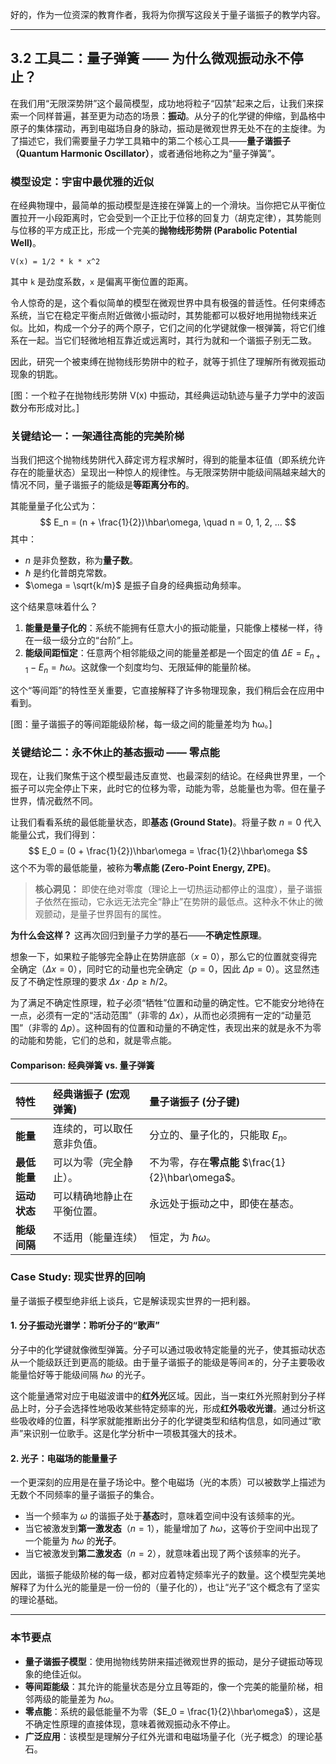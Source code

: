 好的，作为一位资深的教育作者，我将为你撰写这段关于量子谐振子的教学内容。

---

## 3.2 工具二：量子弹簧 —— 为什么微观振动永不停止？

在我们用“无限深势阱”这个最简模型，成功地将粒子“囚禁”起来之后，让我们来探索一个同样普遍，甚至更为动态的场景：**振动**。从分子的化学键的伸缩，到晶格中原子的集体摆动，再到电磁场自身的脉动，振动是微观世界无处不在的主旋律。为了描述它，我们需要量子力学工具箱中的第二个核心工具——**量子谐振子（Quantum Harmonic Oscillator）**，或者通俗地称之为“量子弹簧”。

### 模型设定：宇宙中最优雅的近似

在经典物理中，最简单的振动模型是连接在弹簧上的一个滑块。当你把它从平衡位置拉开一小段距离时，它会受到一个正比于位移的回复力（胡克定律），其势能则与位移的平方成正比，形成一个完美的**抛物线形势阱 (Parabolic Potential Well)**。

```
V(x) = 1/2 * k * x^2
```
其中 `k` 是劲度系数，`x` 是偏离平衡位置的距离。

令人惊奇的是，这个看似简单的模型在微观世界中具有极强的普适性。任何束缚态系统，当它在稳定平衡点附近做微小振动时，其势能都可以极好地用抛物线来近似。比如，构成一个分子的两个原子，它们之间的化学键就像一根弹簧，将它们维系在一起。当它们轻微地相互靠近或远离时，其行为就和一个谐振子别无二致。

因此，研究一个被束缚在抛物线形势阱中的粒子，就等于抓住了理解所有微观振动现象的钥匙。

[图：一个粒子在抛物线形势阱 V(x) 中振动，其经典运动轨迹与量子力学中的波函数分布形成对比。]

### 关键结论一：一架通往高能的完美阶梯

当我们把这个抛物线势阱代入薛定谔方程求解时，得到的能量本征值（即系统允许存在的能量状态）呈现出一种惊人的规律性。与无限深势阱中能级间隔越来越大的情况不同，量子谐振子的能级是**等距离分布的**。

其能量量子化公式为：
$$
E_n = (n + \frac{1}{2})\hbar\omega, \quad n = 0, 1, 2, ...
$$
其中：
- $n$ 是非负整数，称为**量子数**。
- $\hbar$ 是约化普朗克常数。
- $\omega = \sqrt{k/m}$ 是振子自身的经典振动角频率。

这个结果意味着什么？

1.  **能量是量子化的**：系统不能拥有任意大小的振动能量，只能像上楼梯一样，待在一级一级分立的“台阶”上。
2.  **能级间距恒定**：任意两个相邻能级之间的能量差都是一个固定的值 $\Delta E = E_{n+1} - E_n = \hbar\omega$。这就像一个刻度均匀、无限延伸的能量阶梯。

这个“等间距”的特性至关重要，它直接解释了许多物理现象，我们稍后会在应用中看到。

[图：量子谐振子的等间距能级阶梯，每一级之间的能量差均为 ħω。]

### 关键结论二：永不休止的基态振动 —— 零点能

现在，让我们聚焦于这个模型最违反直觉、也最深刻的结论。在经典世界里，一个振子可以完全停止下来，此时它的位移为零，动能为零，总能量也为零。但在量子世界，情况截然不同。

让我们看看系统的最低能量状态，即**基态 (Ground State)**。将量子数 $n=0$ 代入能量公式，我们得到：
$$
E_0 = (0 + \frac{1}{2})\hbar\omega = \frac{1}{2}\hbar\omega
$$
这个不为零的最低能量，被称为**零点能 (Zero-Point Energy, ZPE)**。

> **核心洞见：** 即使在绝对零度（理论上一切热运动都停止的温度），量子谐振子依然在振动，它永远无法完全“静止”在势阱的最低点。这种永不休止的微观颤动，是量子世界固有的属性。

**为什么会这样？** 这再次回归到量子力学的基石——**不确定性原理**。

想象一下，如果粒子能够完全静止在势阱底部（$x=0$），那么它的位置就变得完全确定（$\Delta x = 0$），同时它的动量也完全确定（$p=0$，因此 $\Delta p = 0$）。这显然违反了不确定性原理的要求 $\Delta x \cdot \Delta p \ge \hbar/2$。

为了满足不确定性原理，粒子必须“牺牲”位置和动量的确定性。它不能安分地待在一点，必须有一定的“活动范围”（非零的 $\Delta x$），从而也必须拥有一定的“动量范围”（非零的 $\Delta p$）。这种固有的位置和动量的不确定性，表现出来的就是永不为零的动能和势能，它们的总和，就是零点能。

#### Comparison: 经典弹簧 vs. 量子弹簧

| 特性 | 经典谐振子 (宏观弹簧) | 量子谐振子 (分子键) |
| :--- | :--- | :--- |
| **能量** | 连续的，可以取任意非负值。 | 分立的、量子化的，只能取 $E_n$。 |
| **最低能量** | 可以为零（完全静止）。 | 不为零，存在**零点能** $\frac{1}{2}\hbar\omega$。 |
| **运动状态** | 可以精确地静止在平衡位置。 | 永远处于振动之中，即使在基态。 |
| **能级间隔** | 不适用（能量连续） | 恒定，为 $\hbar\omega$。 |

### Case Study: 现实世界的回响

量子谐振子模型绝非纸上谈兵，它是解读现实世界的一把利器。

#### 1. 分子振动光谱学：聆听分子的“歌声”

分子中的化学键就像微型弹簧。分子可以通过吸收特定能量的光子，使其振动状态从一个能级跃迁到更高的能级。由于量子谐振子的能级是等间ㄾ的，分子主要吸收能量恰好等于能级间隔 $\hbar\omega$ 的光子。

这个能量通常对应于电磁波谱中的**红外光**区域。因此，当一束红外光照射到分子样品上时，分子会选择性地吸收某些特定频率的光，形成**红外吸收光谱**。通过分析这些吸收峰的位置，科学家就能推断出分子的化学键类型和结构信息，如同通过“歌声”来识别一位歌手。这是化学分析中一项极其强大的技术。

#### 2. 光子：电磁场的能量量子

一个更深刻的应用是在量子场论中。整个电磁场（光的本质）可以被数学上描述为无数个不同频率的量子谐振子的集合。

- 当一个频率为 $\omega$ 的谐振子处于**基态**时，意味着空间中没有该频率的光。
- 当它被激发到**第一激发态**（$n=1$），能量增加了 $\hbar\omega$，这等价于空间中出现了一个能量为 $\hbar\omega$ 的**光子**。
- 当它被激发到**第二激发态**（$n=2$），就意味着出现了两个该频率的光子。

因此，谐振子能级阶梯的每一级，都对应着特定频率光子的数量。这个模型完美地解释了为什么光的能量是一份一份的（量子化的），也让“光子”这个概念有了坚实的理论基础。

---

### 本节要点

- **量子谐振子模型**：使用抛物线势阱来描述微观世界的振动，是分子键振动等现象的绝佳近似。
- **等间距能级**：其允许的能量状态是分立且等距的，像一个完美的能量阶梯，相邻两级的能量差为 $\hbar\omega$。
- **零点能**：系统的最低能量不为零（$E_0 = \frac{1}{2}\hbar\omega$），这是不确定性原理的直接体现，意味着微观振动永不停止。
- **广泛应用**：该模型是理解分子红外光谱和电磁场量子化（光子概念）的理论基石。